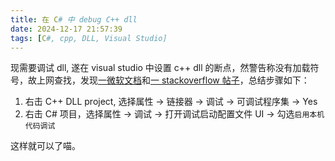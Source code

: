 ```yaml
---
title: 在 C# 中 debug C++ dll
date: 2024-12-17 21:57:39
tags: [C#, cpp, DLL, Visual Studio]
---
```


现需要调试 dll, 遂在 visual studio 中设置 c++ dll 的断点，然警告称没有加载符号，故上网查找，发现[一微软文档](https://learn.microsoft.com/en-us/visualstudio/debugger/debugging-dll-projects?view=vs-2022)和[一 stackoverflow 帖子](https://stackoverflow.com/questions/1062910/debug-c-dll-in-c-sharp)，总结步骤如下：

1. 右击 C++ DLL project, 选择属性 -> 链接器 -> 调试 -> 可调试程序集 -> Yes 
2. 右击 C# 项目，选择属性 -> 调试 -> 打开调试启动配置文件 UI -> 勾选`启用本机代码调试`

这样就可以了喵。